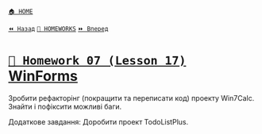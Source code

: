 ﻿[`🏠 HOME`](../../../README.md)  

[`⏪ Назад`](../06/README.md)  [`📕 HOMEWORKS`](../../README.md)  [`⏩ Вперед`](../08/README.md)

# [`📕 Homework 07 (Lesson 17)`  WinForms](https://lms.ithillel.ua/groups/65a65fe34c3a2d3372eef8ea/homeworks/663a714696b0657ebd0c0fae)  
Зробити рефакторiнг (покращити та переписати код) проекту Win7Calc. Знайти i пофiксити можливi баги.

Додаткове завдання: Доробити проект TodoListPlus.